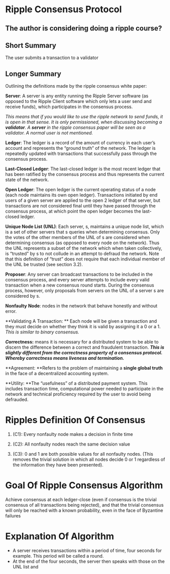 # Ripple Consensus Protocol

## The author is considering doing a ripple course?

## 

## Short Summary

The user submits a transaction to a validator

## Longer Summary

Outlining the definitions made by the ripple consensus white paper:

**Server**: A server is any entity running the Ripple Server software \(as opposed to the Ripple Client software which only lets a user send and receive funds\), which participates in the consensus process.

_This means that if you would like to use the ripple network to send funds, it is open in that sense. It is only permissioned, when discussing becoming a **validator**. A **server** in the ripple consensus paper will be seen as a validator. A normal user is not mentioned._

**Ledger**: The ledger is a record of the amount of currency in each user’s account and represents the “ground truth” of the network. The ledger is repeatedly updated with transactions that successfully pass through the consensus process.

**Last-Closed Ledger**: The last-closed ledger is the most recent ledger that has been ratified by the consensus process and thus represents the current state of the network.

**Open Ledger**: The open ledger is the current operating status of a node \(each node maintains its own open ledger\). Transactions initiated by end users of a given server are applied to the open 2 ledger of that server, but transactions are not considered final until they have passed through the consensus process, at which point the open ledger becomes the last-closed ledger.

**Unique Node List \(UNL\)**: Each server, s, maintains a unique node list, which is a set of other servers that s queries when determining consensus. Only the votes of the other members of the UNL of s are considered when determining consensus \(as opposed to every node on the network\). Thus the UNL represents a subset of the network which when taken collectively, is “trusted” by s to not collude in an attempt to defraud the network. Note that this definition of “trust” does not require that each individual member of the UNL be trusted \(see section 3.2\).

**Proposer**: Any server can broadcast transactions to be included in the consensus process, and every server attempts to include every valid transaction when a new consensus round starts. During the consensus process, however, only proposals from servers on the UNL of a server s are considered by s.

**Nonfaulty** **Node**: nodes in the network that behave honestly and without error.

**Validating A Transaction: ** Each node will be given a transaction  and they must decide on whether they think it is valid by assigning it a 0 or a 1. _This is similar to binary consensus._

_**C**_**orrectness:** means it is necessary for a distributed system to be able to discern the difference between a correct and fraudulent transaction. _**This is slightly different from the correctness property of a consensus protocol. Whereby correctness means liveness and termination.**_

**Agreement: **Refers to the problem of maintaining a **single global truth** in the face of a decentralized accounting system.

**Utility: **The  “usefulness” of a distributed payment system. This includes transaction time, computational power needed to participate in the network and technical proficiency required by the user to avoid being defrauded.

# Ripples Definition Of Consensus

1. \(C1\): Every nonfaulty node makes a decision in finite time

2. \(C2\): All nonfaulty nodes reach the same decision value

3. \(C3\): 0 and 1 are both possible values for all nonfaulty nodes. \(This removes the trivial solution in which all nodes decide 0 or 1 regardless of the information they have been presented\).

# Goal Of Ripple Consensus Algorithm

Achieve consensus at each ledger-close \(even if consensus is the trivial consensus of all transactions being rejected\), and that the trivial consensus will only be reached with a known probability, even in the face of Byzantine failures

# Explanation Of Algorithm

* A server receives transactions within a period of time, four seconds for example. This period will be called a round.
* At the end of the four seconds, the server then speaks with those on the UNL list and 



